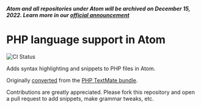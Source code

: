 ##### Atom and all repositories under Atom will be archived on December 15, 2022. Learn more in our [official announcement](https://github.blog/2022-06-08-sunsetting-atom/)
 # PHP language support in Atom
![CI Status](https://github.com/atom/language-php/actions/workflows/main.yml/badge.svg)

Adds syntax highlighting and snippets to PHP files in Atom.

Originally [converted](http://flight-manual.atom.io/hacking-atom/sections/converting-from-textmate) from the [PHP TextMate bundle](https://github.com/textmate/php.tmbundle).

Contributions are greatly appreciated. Please fork this repository and open a pull request to add snippets, make grammar tweaks, etc.

